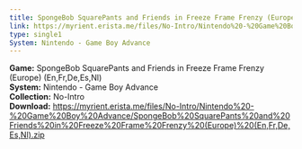 ```yaml
---
title: SpongeBob SquarePants and Friends in Freeze Frame Frenzy (Europe) (En,Fr,De,Es,Nl)
link: https://myrient.erista.me/files/No-Intro/Nintendo%20-%20Game%20Boy%20Advance/SpongeBob%20SquarePants%20and%20Friends%20in%20Freeze%20Frame%20Frenzy%20(Europe)%20(En,Fr,De,Es,Nl).zip
type: single1
System: Nintendo - Game Boy Advance
---
```

<b>Game:</b> SpongeBob SquarePants and Friends in Freeze Frame Frenzy (Europe) (En,Fr,De,Es,Nl)<br>
<b>System:</b> Nintendo - Game Boy Advance<br>
<b>Collection:</b> No-Intro<br>
<b>Download:</b> https://myrient.erista.me/files/No-Intro/Nintendo%20-%20Game%20Boy%20Advance/SpongeBob%20SquarePants%20and%20Friends%20in%20Freeze%20Frame%20Frenzy%20(Europe)%20(En,Fr,De,Es,Nl).zip